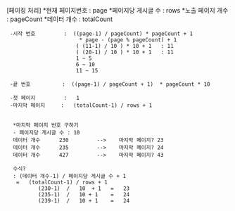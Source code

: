 [페이징 처리]
     *현재 페이지번호       :  page
     *페이지당 게시글 수    : rows
     *노출 페이지 개수      :  pageCount
     *데이터 개수 	        :  totalCount

     -시작 번호 	    :  ((page-1) / pageCount) * pageCount + 1 
                           * page - (page % pageCount) + 1 
                          ( (11-1) / 10 ) * 10 + 1   : 11
                          ( (20-1) / 10 ) * 10 + 1   : 11
                          1 ~ 5
                          6 ~ 10
                          11 ~ 15
                        
     -끝 번호 	        :  ((page-1) / pageCount + 1)  * pageCount * 10 

     -첫 페이지 	    :   1
     -마지막 페이지     :   (totalCount-1) / rows + 1
                             
 
      *마지막 페이지 번호 구하기
      - 페이지당 게시글 수 : 10
      데이터 개수      230         -->    마지막 페이지? 23
      데이터 개수      235         -->    마지막 페이지? 24
      데이터 개수      427         -->    마지막 페이지? 43

      수식?
      : (데이터 개수-1) / 페이지당 게시글 수 + 1
       =   (totalCount-1) / rows + 1
              (230-1)  /   10  + 1   =   23
              (235-1)  /   10 + 1    =   24
              (239-1)  /   10 + 1    =   24